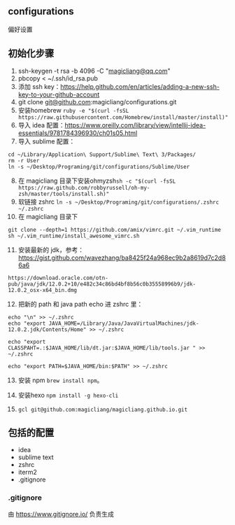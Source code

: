 ## configurations
偏好设置

## 初始化步骤

1. ssh-keygen -t rsa -b 4096 -C "magicliang@qq.com"
2. pbcopy < ~/.ssh/id_rsa.pub
3. 添加 ssh key：https://help.github.com/en/articles/adding-a-new-ssh-key-to-your-github-account
4. git clone git@github.com:magicliang/configurations.git
5. 安装homebrew `ruby -e "$(curl -fsSL https://raw.githubusercontent.com/Homebrew/install/master/install)"`
6. 导入 idea 配置：https://www.oreilly.com/library/view/intellij-idea-essentials/9781784396930/ch01s05.html
7. 导入 sublime 配置：
```
cd ~/Library/Application\ Support/Sublime\ Text\ 3/Packages/
rm -r User
ln -s ~/Desktop/Programing/git/configurations/Sublime/User
```
8. 在 magicliang 目录下安装ohmyzsh`sh -c "$(curl -fsSL https://raw.github.com/robbyrussell/oh-my-zsh/master/tools/install.sh)"`
9. 软链接 zshrc `ln -s ~/Desktop/Programing/git/configurations/.zshrc ~/.zshrc`
10. 在 magicliang 目录下
```
git clone --depth=1 https://github.com/amix/vimrc.git ~/.vim_runtime
sh ~/.vim_runtime/install_awesome_vimrc.sh
```
11. 安装最新的 jdk，参考：https://gist.github.com/wavezhang/ba8425f24a968ec9b2a8619d7c2d86a6
```
https://download.oracle.com/otn-pub/java/jdk/12.0.2+10/e482c34c86bd4bf8b56c0b35558996b9/jdk-12.0.2_osx-x64_bin.dmg
```

12. 把新的 path 和 java path echo 进 zshrc 里：

```
echo "\n" >> ~/.zshrc
echo "export JAVA_HOME=/Library/Java/JavaVirtualMachines/jdk-12.0.2.jdk/Contents/Home" >> ~/.zshrc

echo "export CLASSPAHT=.:$JAVA_HOME/lib/dt.jar:$JAVA_HOME/lib/tools.jar " >> ~/.zshrc

echo "export PATH=$JAVA_HOME/bin:$PATH" >> ~/.zshrc
```

13. 安装 npm `brew install npm`。

14. 安装hexo `npm install -g hexo-cli`

15. `gcl git@github.com:magicliang/magicliang.github.io.git`



## 包括的配置

- idea
- sublime text
- zshrc
- iterm2
- .gitignore


### .gitignore
由
https://www.gitignore.io/
负责生成
